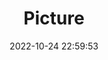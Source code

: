 ---
weight: 1
images:
- /images/edited/141.jpeg
title: Picture
date: 2022-10-24 22:59:53
tags: [luminar neo,work,person]
---